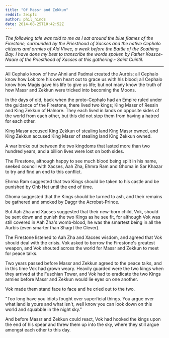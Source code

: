```yaml
---
title: "Of Massr and Zekkun"
reddit: 2eipfc
author: phil_hinds
date: 2014-08-25T10:42:52Z
---
```


*The following tale was told to me as I sat around the blue flames of the Firestone, surrounded by the Priesthood of Xacses and the native Cephalo citizens and armies  of Ald Vivec, a week before the Battle of the Scathing Bay. I have done my best to transcribe the words spoken by Father Kossce-Naare of the Priesthood of Xacses at this gathering.- Saint Cuintil.*
***
All Cephalo know of how Ahni and Padmai created the Aurbis; all Cephalo know how Lok tore his own heart out to grace us with his blood; all Cephalo know how Magis gave his life to give us life; but not many know the truth of how Massr and Zekkun were tricked into becoming the Moons.

In the days of old, back when the proto-Cephalo had an Empire ruled under the guidance of the Firestone, there lived two kings; King Massr of Ressin and King Zekkun of Halnore. They each lived in lands on opposite sides of the world from each other, but this did not stop them from having a hatred for each other.

King Massr accused King Zekkun of stealing land King Massr owned, and King Zekkun accused King Massr of stealing land King Zekkun owned. 

A war broke out between the two kingdoms that lasted more than two hundred years, and a billion lives were lost on both sides. 

The Firestone, although happy to see much blood being spilt in his name, seeked council with Xacses, Aah Zha, Ehmra Ram and Ghoma in Sar Khazar to try and find an end to this conflict.

Ehrma Ram suggested that two Kings should be taken to his castle and be punished by Ohb Het until the end of time. 

Ghoma suggested that the Kings should be turned to ash, and their remains be gathered and smoked by Daggr the Acrobat-Prince.

But Aah Zha and Xacses suggested that their new-born child, Vok, should be sent down and punish the two Kings as he see fit, for although Vok was still covered in Aah Zha's womb-blood, he was the smartest being in all the Aurbis (even smarter than Shagrt the Clever).

The Firestone listened to Aah Zha and Xacses wisdom, and agreed that Vok should deal with the crisis. Vok asked to borrow the Firestone's greatest weapon, and Vok shouted across the world for Massr and Zekkun to meet for peace talks.

Two years passed before Massr and Zekkun agreed to the peace talks, and in this time Vok had grown weary. Heavily guarded were the two kings when they arrived at the Fuschian Tower, and Vok had to eradicate the two Kings armies before Massr and Zekkun would lie eyes on one another.

Vok made them stand face to face and he cried out to the two.

"Too long have you idiots fought over superficial things. You argue over what land is yours and what isn't, well know you can look down on this world and squabble in the night sky."

And before Massr and Zekkun could react, Vok had hooked the kings upon the end of his spear and threw them up into the sky, where they still argue amongst each other to this day.

